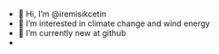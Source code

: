 - 👋 Hi, I’m @iremisikcetin
- 👀 I’m interested in climate change and wind energy
- 🌱 I’m currently new at github
- 

<!---
iremisikcetin/iremisikcetin is a ✨ special ✨ repository because its `README.md` (this file) appears on your GitHub profile.
You can click the Preview link to take a look at your changes.
--->

